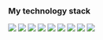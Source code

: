 ### My technology stack

<img src="https://img.shields.io/badge/HTML-black?style=for-the-badge&logo=html5&logoColor=#DD4B25FF"/> 
<img src="https://img.shields.io/badge/CSS-black?style=for-the-badge&logo=css3&logoColor=blue"/>
<img src="https://img.shields.io/badge/BOOTSTRAP-black?style=for-the-badge&logo=bootstrap&logoColor=#6D11EE"/>
<img src="https://img.shields.io/badge/JAVASCRIPT-black?style=for-the-badge&logo=javascript&logoColor=#F7DF1E"/>
<img src="https://img.shields.io/badge/JQUERY-black?style=for-the-badge&logo=jquery&logoColor=blue"/>
<img src="https://img.shields.io/badge/REACT-black?style=for-the-badge&logo=react&logoColor=#5ED3F3FF"/>
<img src="https://img.shields.io/badge/REDUX-black?style=for-the-badge&logo=redux&logoColor=violet"/>
<img src="https://img.shields.io/badge/GIT-black?style=for-the-badge&logo=git&logoColor=#DD4B25FF"/> 
<img src="https://img.shields.io/badge/GITHUB-black?style=for-the-badge&logo=github&logoColor=#FFFFFF"/> 




